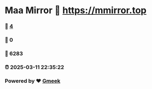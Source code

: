 # Maa Mirror :link: https://mmirror.top 
### :page_facing_up: [4](https://mmirror.top/tag.html) 
### :speech_balloon: 0 
### :hibiscus: 6283 
### :alarm_clock: 2025-03-11 22:35:22 
### Powered by :heart: [Gmeek](https://github.com/Meekdai/Gmeek)
